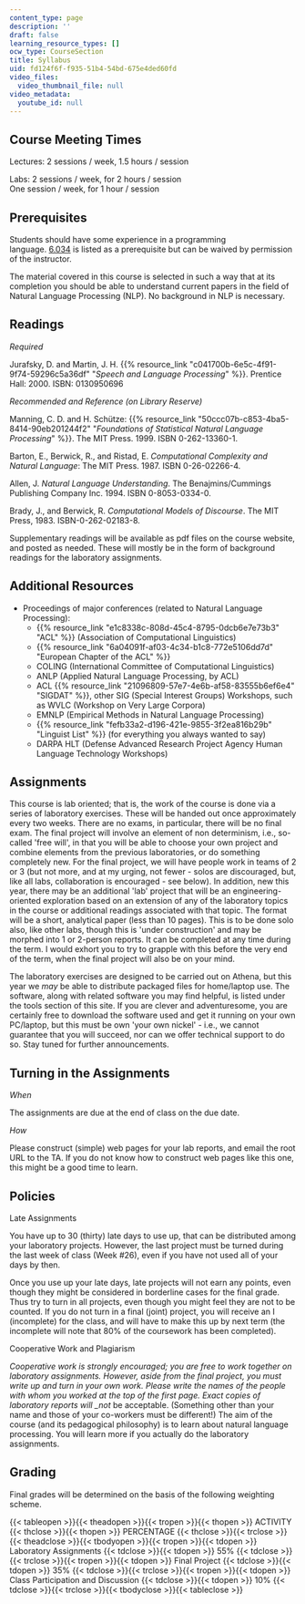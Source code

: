 ```yaml
---
content_type: page
description: ''
draft: false
learning_resource_types: []
ocw_type: CourseSection
title: Syllabus
uid: fd124f6f-f935-51b4-54bd-675e4ded60fd
video_files:
  video_thumbnail_file: null
video_metadata:
  youtube_id: null
---
```

## Course Meeting Times

Lectures: 2 sessions / week, 1.5 hours / session

Labs: 2 sessions / week, for 2 hours / session    
One session / week, for 1 hour / session

## Prerequisites

Students should have some experience in a programming language. [6.034](/courses/6-034-artificial-intelligence-spring-2005) is listed as a prerequisite but can be waived by permission of the instructor.

The material covered in this course is selected in such a way that at its completion you should be able to understand current papers in the field of Natural Language Processing (NLP). No background in NLP is necessary.

## Readings

*Required*

Jurafsky, D. and Martin, J. H. {{% resource_link "c041700b-6e5c-4f91-9f74-59296c5a36df" "*Speech and Language Processing*" %}}. Prentice Hall: 2000. ISBN: 0130950696

*Recommended and Reference (on Library Reserve)*

Manning, C. D. and H. Schütze: {{% resource_link "50ccc07b-c853-4ba5-8414-90eb201244f2" "*Foundations of Statistical Natural Language Processing*" %}}. The MIT Press. 1999. ISBN 0-262-13360-1.

Barton, E., Berwick, R., and Ristad, E. *Computational Complexity and Natural Language*: The MIT Press. 1987. ISBN 0-26-02266-4.

Allen, J. *Natural Language Understanding*. The Benajmins/Cummings Publishing Company Inc. 1994. ISBN 0-8053-0334-0.

Brady, J., and Berwick, R. *Computational Models of Discourse*. The MIT Press, 1983. ISBN-0-262-02183-8.

Supplementary readings will be available as pdf files on the course website, and posted as needed. These will mostly be in the form of background readings for the laboratory assignments.

## Additional Resources

- Proceedings of major conferences (related to Natural Language Processing):
    - {{% resource_link "e1c8338c-808d-45c4-8795-0dcb6e7e73b3" "ACL" %}} (Association of Computational Linguistics)
    - {{% resource_link "6a04091f-af03-4c34-b1c8-772e5106dd7d" "European Chapter of the ACL" %}}
    - COLING (International Committee of Computational Linguistics)
    - ANLP (Applied Natural Language Processing, by ACL)
    - ACL {{% resource_link "21096809-57e7-4e6b-af58-83555b6ef6e4" "SIGDAT" %}}, other SIG (Special Interest Groups) Workshops, such as WVLC (Workshop on Very Large Corpora)
    - EMNLP (Empirical Methods in Natural Language Processing)
    - {{% resource_link "fefb33a2-d196-421e-9855-3f2ea816b29b" "Linguist List" %}} (for everything you always wanted to say)
    - DARPA HLT (Defense Advanced Research Project Agency Human Language Technology Workshops)

## Assignments

This course is lab oriented; that is, the work of the course is done via a series of laboratory exercises. These will be handed out once approximately every two weeks. There are no exams, in particular, there will be no final exam. The final project will involve an element of non determinism, i.e., so-called 'free will', in that you will be able to choose your own project and combine elements from the previous laboratories, or do something completely new. For the final project, we will have people work in teams of 2 or 3 (but not more, and at my urging, not fewer - solos are discouraged, but, like all labs, collaboration is encouraged - see below). In addition, new this year, there may be an additional 'lab' project that will be an engineering-oriented exploration based on an extension of any of the laboratory topics in the course or additional readings associated with that topic. The format will be a short, analytical paper (less than 10 pages). This is to be done solo also, like other labs, though this is 'under construction' and may be morphed into 1 or 2-person reports. It can be completed at any time during the term. I would exhort you to try to grapple with this before the very end of the term, when the final project will also be on your mind.

The laboratory exercises are designed to be carried out on Athena, but this year we *may* be able to distribute packaged files for home/laptop use. The software, along with related software you may find helpful, is listed under the tools section of this site. If you are clever and adventuresome, you are certainly free to download the software used and get it running on your own PC/laptop, but this must be own 'your own nickel' - i.e., we cannot guarantee that you will succeed, nor can we offer technical support to do so. Stay tuned for further announcements.

## Turning in the Assignments

*When*

The assignments are due at the end of class on the due date.

*How*

Please construct (simple) web pages for your lab reports, and email the root URL to the TA. If you do not know how to construct web pages like this one, this might be a good time to learn.

## Policies

Late Assignments

You have up to 30 (thirty) late days to use up, that can be distributed among your laboratory projects. However, the last project must be turned during the last week of class (Week #26), even if you have not used all of your days by then.

Once you use up your late days, late projects will not earn any points, even though they might be considered in borderline cases for the final grade. Thus try to turn in all projects, even though you might feel they are not to be counted. If you do not turn in a final (joint) project, you will receive an I (incomplete) for the class, and will have to make this up by next term (the incomplete will note that 80% of the coursework has been completed).

Cooperative Work and Plagiarism

*Cooperative work is strongly encouraged; you are free to work together on laboratory assignments. However, aside from the final project, you must write up and turn in your own work. Please write the names of the people with whom you worked at the top of the first page. Exact copies of laboratory reports will \_not* be acceptable. (Something other than your name and those of your co-workers must be different!) The aim of the course (and its pedagogical philosophy) is to learn about natural language processing. You will learn more if you actually do the laboratory assignments.

## Grading

Final grades will be determined on the basis of the following weighting scheme.

{{< tableopen >}}{{< theadopen >}}{{< tropen >}}{{< thopen >}}
ACTIVITY
{{< thclose >}}{{< thopen >}}
PERCENTAGE
{{< thclose >}}{{< trclose >}}{{< theadclose >}}{{< tbodyopen >}}{{< tropen >}}{{< tdopen >}}
Laboratory Assignments
{{< tdclose >}}{{< tdopen >}}
55%
{{< tdclose >}}{{< trclose >}}{{< tropen >}}{{< tdopen >}}
Final Project
{{< tdclose >}}{{< tdopen >}}
35%
{{< tdclose >}}{{< trclose >}}{{< tropen >}}{{< tdopen >}}
Class Participation and Discussion
{{< tdclose >}}{{< tdopen >}}
10%
{{< tdclose >}}{{< trclose >}}{{< tbodyclose >}}{{< tableclose >}}